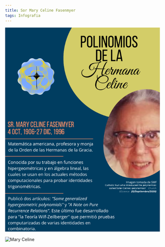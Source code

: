 ```yaml
---
title: Sor Mary Celine Fasenmyer
tags: Infografia
---
```

![Mary](infografias/poster1.png)

![Mary Celine](https://github.com/A-C-C-Guadalupe-Ortiz-De-Landazuri/Blog/blob/master/infografias/poster1.png)

<!--more-->
